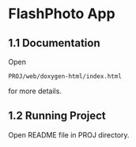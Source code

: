 # FlashPhoto App

## 1.1 Documentation

Open 
```
PROJ/web/doxygen-html/index.html
```
for more details.

## 1.2 Running Project

Open README file in PROJ directory.
